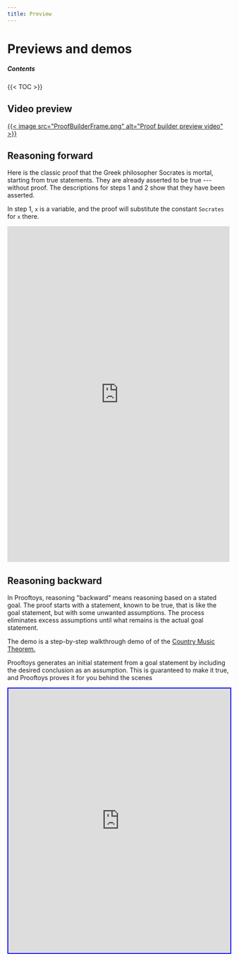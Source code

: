 ```yaml
---
title: Preview
---
```

# Previews and demos

##### **Contents**

{{< TOC >}}

## Video preview

<div style="margin-bottom: 2em">
<a href="/ProoftoysPreview.mp4">
{{< image src="ProofBuilderFrame.png" alt="Proof builder preview video" >}}
</a>
<!--
<video controls poster="/ProofBuilderFrame.png">
  <source src="/ProoftoysPreview.mp4">
</video>
 -->
</div>

## Reasoning forward

Here is the classic proof that the Greek philosopher Socrates is mortal,
starting from true statements.  They are already asserted to be true ---
without proof.  The descriptions for steps 1 and 2 show that they have
been asserted.

In step 1, `x` is a variable, and the proof will substitute the constant
`Socrates` for `x` there.

<div style="position: relative; box-sizing: content-box; max-height: 80vh; max-height: 80svh; width: 100%; aspect-ratio: 0.7420435510887772; padding: 40px 0 40px 0;"><iframe src="https://app.supademo.com/embed/cme06oavx008byjyix35lqinf?embed_v=2&utm_source=embed" loading="lazy" title="Socrates redux" allow="clipboard-write" frameborder="0" webkitallowfullscreen="true" mozallowfullscreen="true" allowfullscreen style="position: absolute; top: 0; left: 0; width: 100%; height: 100%;"></iframe></div>

## Reasoning backward

In Prooftoys, reasoning "backward" means reasoning based on a stated
goal.  The proof starts with a statement, known to be true, that is like
the goal statement, but with some unwanted assumptions.  The process
eliminates excess assumptions until what remains is the actual goal
statement.

The demo is a step-by-step walkthrough demo of of the <a
href="/country-music/">Country Music Theorem.</a>

Prooftoys generates an initial statement from a goal statement by
including the desired conclusion as an assumption.  This is guaranteed
to make it true, and Prooftoys proves it for you behind the scenes

<div style="position: relative; box-sizing: content-box; max-height:
80vh; max-height: 80svh; width: 100%; aspect-ratio: 0.974293059125964;
padding: 40px 0 40px 0;
margin-bottom: 40px;">
  <iframe
  src="https://app.supademo.com/demo/cmczcu0sd009nzg0io848eqx1"
  loading="lazy" title="Supademo Demo" allow="clipboard-write"
  frameborder="0" webkitallowfullscreen="true" mozallowfullscreen="true"
  allowfullscreen style="position: absolute; top: 0; left: 0; width:
  100%; height: 100%; border: 2px solid blue;">
  </iframe>
</div>
